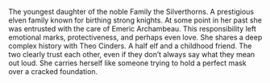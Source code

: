 The youngest daughter of the noble Family the Silverthorns. A prestigious elven family known for birthing strong knights. At some point in her past she was entrusted with the care of Emeric Archambeau. This responsibility left emotional marks, protectiveness, and perhaps even love. She shares a deep complex history with Theo Cinders. A half elf and a childhood friend. The two clearly trust each other, even if they don’t always say what they mean out loud. She carries herself like someone trying to hold a perfect mask over a cracked foundation.